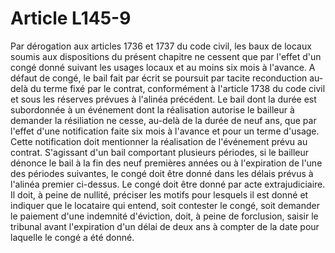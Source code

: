 # Article L145-9

Par dérogation aux articles 1736 et 1737 du code civil, les baux de locaux soumis aux dispositions du présent chapitre ne cessent que par l'effet d'un congé donné suivant les usages locaux et au moins six mois à l'avance.   A défaut de congé, le bail fait par écrit se poursuit par tacite reconduction au-delà du terme fixé par le contrat, conformément à l'article 1738 du code civil et sous les réserves prévues à l'alinéa précédent.   Le bail dont la durée est subordonnée à un événement dont la réalisation autorise le bailleur à demander la résiliation ne cesse, au-delà de la durée de neuf ans, que par l'effet d'une notification faite six mois à l'avance et pour un terme d'usage. Cette notification doit mentionner la réalisation de l'événement prévu au contrat.   S'agissant d'un bail comportant plusieurs périodes, si le bailleur dénonce le bail à la fin des neuf premières années ou à l'expiration de l'une des périodes suivantes, le congé doit être donné dans les délais prévus à l'alinéa premier ci-dessus.   Le congé doit être donné par acte extrajudiciaire. Il doit, à peine de nullité, préciser les motifs pour lesquels il est donné et indiquer que le locataire qui entend, soit contester le congé, soit demander le paiement d'une indemnité d'éviction, doit, à peine de forclusion, saisir le tribunal avant l'expiration d'un délai de deux ans à compter de la date pour laquelle le congé a été donné.